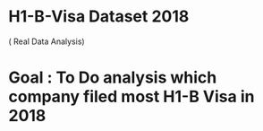 # H1-B-Visa Dataset 2018 
( Real Data Analysis)


# Goal : To Do analysis which company filed most H1-B Visa in 2018
